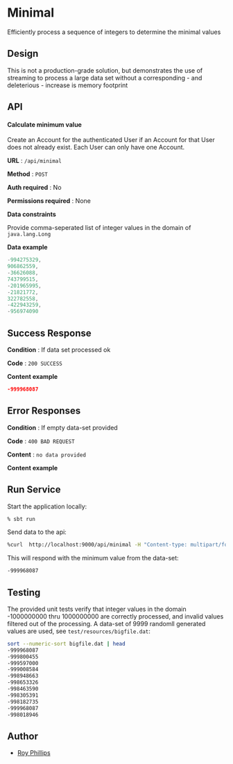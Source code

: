 # Minimal
Efficiently process a sequence of integers to determine the minimal values
## Design
This is not a production-grade solution, but demonstrates the use of streaming to process
a large data set without a corresponding - and deleterious - increase is memory footprint
## API

#### Calculate minimum value

Create an Account for the authenticated User if an Account for that User does
not already exist. Each User can only have one Account.

**URL** : `/api/minimal`

**Method** : `POST`

**Auth required** : No

**Permissions required** : None

**Data constraints**

Provide comma-seperated list of integer values in the domain of `java.lang.Long`

**Data example** 

```java
-994275329,
906862559,
-36626088,
743799515,
-201965995,
-21821772,
322782558,
-422943259,
-956974090
```

## Success Response

**Condition** : If data set processed ok

**Code** : `200 SUCCESS`

**Content example**

```json
-999968087
```

## Error Responses

**Condition** : If empty data-set provided

**Code** : `400 BAD REQUEST`

**Content** : `no data provided`

**Content example**

## Run Service
Start the application locally:
```bash
% sbt run
```
Send data to the api:
```bash
%curl  http://localhost:9000/api/minimal -H "Content-type: multipart/form-data" -d @test/resources/bigfile.dat 
```
This will respond with the minimum value from the data-set:
```bash
-999968087
```

## Testing
The provided unit tests verify that integer values in the domain
-1000000000 thru 1000000000 are correctly processed, and invalid values
filtered out of the processing.  A data-set of 9999 randomll generated values
are used, see `test/resources/bigfile.dat`:
```bash
sort --numeric-sort bigfile.dat | head 
-999968087
-999800455
-999597000
-999008584
-998948663
-998653326
-998463590
-998305391
-998182735
-999968087
-998018946
```

## Author
* [Roy Phillips](mailto:phillips.roy@gmail.com)
